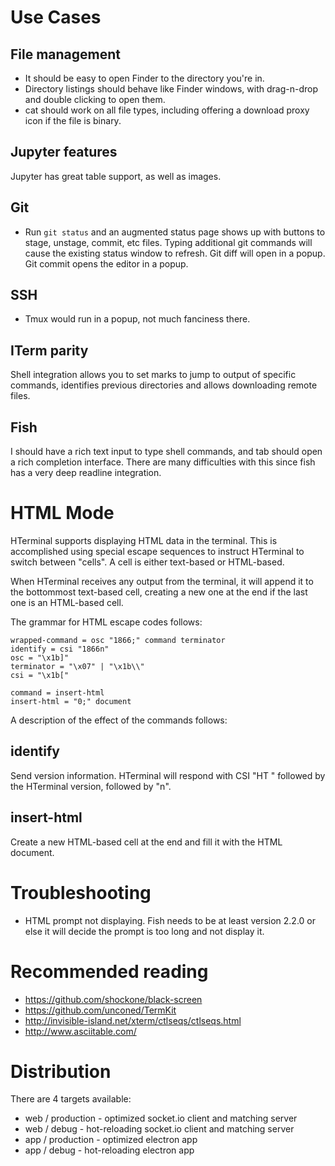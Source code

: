 Use Cases
=========

File management
---------------
- It should be easy to open Finder to the directory you're in.
- Directory listings should behave like Finder windows, with drag-n-drop and double clicking to open them.
- cat should work on all file types, including offering a download proxy icon if the file is binary.

Jupyter features
----------------
Jupyter has great table support, as well as images.

Git
---
- Run `git status` and an augmented status page shows up with buttons to stage, unstage, commit, etc files. Typing additional git commands will cause the existing status window to refresh. Git diff will open in a popup. Git commit opens the editor in a popup.

SSH
---
- Tmux would run in a popup, not much fanciness there.

ITerm parity
------------
Shell integration allows you to set marks to jump to output of specific commands, identifies previous directories and allows downloading remote files.

Fish
----
I should have a rich text input to type shell commands, and tab should open a rich completion interface. There are many difficulties with this since fish has a very deep readline integration.

HTML Mode
=========

HTerminal supports displaying HTML data in the terminal. This is accomplished using special escape sequences to instruct HTerminal to switch between "cells". A cell is either text-based or HTML-based.

When HTerminal receives any output from the terminal, it will append it to the bottommost text-based cell, creating a new one at the end if the last one is an HTML-based cell.

The grammar for HTML escape codes follows:

```
wrapped-command = osc "1866;" command terminator
identify = csi "1866n"
osc = "\x1b]"
terminator = "\x07" | "\x1b\\"
csi = "\x1b["

command = insert-html
insert-html = "0;" document
```

A description of the effect of the commands follows:

identify
--------

Send version information. HTerminal will respond with CSI "HT " followed by the HTerminal version, followed by "n".

insert-html
-----------

Create a new HTML-based cell at the end and fill it with the HTML document.


Troubleshooting
===============

- HTML prompt not displaying. Fish needs to be at least version 2.2.0 or else it will decide the prompt is too long and not display it.

Recommended reading
===================

- https://github.com/shockone/black-screen
- https://github.com/unconed/TermKit
- http://invisible-island.net/xterm/ctlseqs/ctlseqs.html
- http://www.asciitable.com/

Distribution
============

There are 4 targets available:

- web / production - optimized socket.io client and matching server
- web / debug - hot-reloading socket.io client and matching server
- app / production - optimized electron app
- app / debug - hot-reloading electron app
